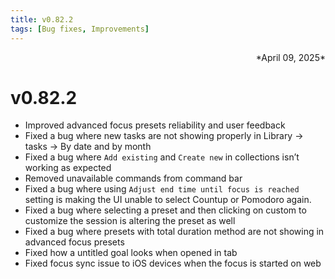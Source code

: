 ```yaml
---
title: v0.82.2
tags: [Bug fixes, Improvements]
---
```

<div align="right">*April 09, 2025*</div>


# v0.82.2


- Improved advanced focus presets reliability and user feedback
- Fixed a bug where new tasks are not showing properly in Library → tasks → By date and by month
- Fixed a bug where `Add existing` and `Create new` in collections isn’t working as expected
- Removed unavailable commands from command bar
- Fixed a bug where using `Adjust end time until focus is reached` setting is making the UI unable to select Countup or Pomodoro again.
- Fixed a bug where selecting a preset and then clicking on custom to customize the session is altering the preset as well
- Fixed a bug where presets with total duration method are not showing in advanced focus presets
- Fixed how a untitled goal looks when opened in tab
- Fixed focus sync issue to iOS devices when the focus is started on web